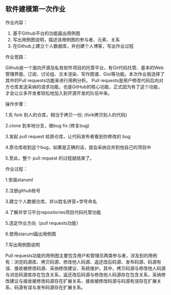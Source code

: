 ## 软件建模第一次作业

作业内容：

1. 基于Github平台的功能画出用例图
2. 写出用例图说明，描述该用例图的参与者、元素、关系
3. 在Github上建立个人数据库，并创建个人博客，写出作业过程

作业思路：

Github是一个面向开源及私有软件项目的托管平台，有Git代码托管、基本的Web管理界面、订阅、讨论组、文本渲染、写作图谱、Gisi等功能。本次作业我选择了其中的Pull requests功能来进行用例分析。
Pull requests是用户修改代码后向对方仓库发送采纳的请求功能，也是GitHub的核心功能，正式因为有了这个功能，才会让众多开发者轻松地加入到开源开发的队伍中来。

操作步骤：

1.先 fork 别人的仓库，相当于拷贝一份; (fork拷贝别人的代码)

2.clone 到本地分支，做bug fix (修复bug)

3.发起 pull request 给原仓库，让代码发布者看到你修改的 bug

4.原仓库收到这个bug，如果是正确的话，就会采纳合并到他自己的项目中

5.至此，整个 pull request 的过程就结束了。

作业过程：

1.安装staruml

2.注册github账号

3.建立个人数据仓库，并以姓名拼音+学号命名

4.了解并学习平台repositories项目代码托管功能

5.选定作业方向（pull requests功能）

6.使用staruml画出用例图

7.写出用例图说明

Pull requests功能的用例图主要包含用户和管理员两类参与者，涉及到的用例有：浏览码源库、拷贝码源、修改他人码源、返还改后码源、发布码源、码源有误、接收被修改码源、采纳修改建议、系统维护。其中，拷贝码源与修改他人码源与浏览码源库存在包含关系，返还改后码源与修改他人码源存在包含关系，采纳修改建议与接收被修改码源存在扩展关系，接收被修改码源与码源有误存在扩展关系，码源有误与发布码源存在扩展关系。
